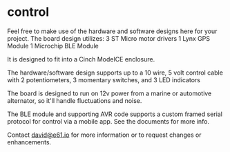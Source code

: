 # control
Feel free to make use of the hardware and software designs here for your project. The board design utilizes:
3 ST Micro motor drivers
1 Lynx GPS Module
1 Microchip BLE Module

It is designed to fit into a Cinch ModeICE enclosure.

The hardware/software design supports up to a 10 wire, 5 volt control cable with 2 potentiometers, 3 momentary switches, and 3 LED indicators

The board is designed to run on 12v power from a marine or automotive alternator, so it'll handle fluctuations and noise.

The BLE module and supporting AVR code supports a custom framed serial protocol for control via a mobile app.  See the documents for more info.

Contact david@e61.io for more information or to request changes or enhancements. 
